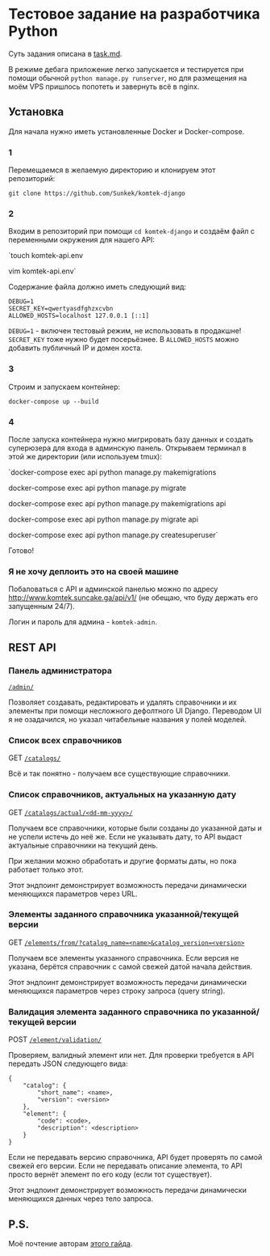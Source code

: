 # Тестовое задание на разработчика Python

Суть задания описана в [task.md](task.md).

В режиме дебага приложение легко запускается и тестируется при помощи обычной `python manage.py runserver`, но для размещения на моём VPS пришлось попотеть и завернуть всё в nginx.

## Установка

Для начала нужно иметь установленные Docker и Docker-compose. 

### 1 

Перемещаемся в желаемую директорию и клонируем этот репозиторий: 

`git clone https://github.com/Sunkek/komtek-django`

### 2

Входим в репозиторий при помощи `cd komtek-django` и создаём файл с переменными окружения для нашего API: 

`touch komtek-api.env

vim komtek-api.env`

Содержание файла должно иметь следующий вид:
```
DEBUG=1
SECRET_KEY=qwertyasdfghzxcvbn
ALLOWED_HOSTS=localhost 127.0.0.1 [::1]
```
`DEBUG=1` - включен тестовый режим, не использовать в продакшне! `SECRET_KEY` тоже нужно будет посерьёзнее. В `ALLOWED_HOSTS` можно добавить публичный IP и домен хоста.

### 3

Строим и запускаем контейнер:

`docker-compose up --build`

### 4 

После запуска контейнера нужно мигрировать базу данных и создать суперюзера для входа в админскую панель. Открываем терминал в этой же директории (или используем tmux):

`docker-compose exec api python manage.py makemigrations

docker-compose exec api python manage.py migrate

docker-compose exec api python manage.py makemigrations api

docker-compose exec api python manage.py migrate api

docker-compose exec api python manage.py createsuperuser`

Готово!

### Я не хочу деплоить это на своей машине

Побаловаться с API и админской панелью можно по адресу 
http://www.komtek.suncake.ga/api/v1/
(не обещаю, что буду держать его запущенным 24/7).

Логин и пароль для админа - `komtek-admin`.

## REST API

### Панель администратора

[`/admin/`](http://www.komtek.suncake.ga/api/v1/admin/)

Позволяет создавать, редактировать и удалять справочники и их элементы при помощи 
несложного дефолтного UI Django. Переводом UI я не озадачился, но указал 
читабельные названия у полей моделей.

### Список всех справочников

GET [`/catalogs/`](http://www.komtek.suncake.ga/api/v1/catalogs/)

Всё и так понятно - получаем все существующие справочники.

### Список справочников, актуальных на указанную дату

GET [`/catalogs/actual/<dd-mm-yyyy>/`](http://www.komtek.suncake.ga/api/v1/catalogs/actual/01-10-2020/)

Получаем все справочники, которые были созданы до указанной даты и не успели истечь 
до неё же. Если не указывать дату, то API выдаст актуальные справочники на текущий 
день. 

При желании можно обработать и другие форматы даты, но пока работает только этот.

Этот эндпоинт демонстрирует возможность передачи динамически меняющихся параметров 
через URL.

### Элементы заданного справочника указанной/текущей версии

GET [`/elements/from/?catalog_name=<name>&catalog_version=<version>`](http://www.komtek.suncake.ga/api/v1/elements/from/?catalog_name=%D0%A2%D0%B5%D1%81%D1%82&catalog_version=0.1)

Получаем все элементы указанного справочника. Если версия не указана, берётся 
справочник с самой свежей датой начала действия.

Этот эндпоинт демонстрирует возможность передачи динамически меняющихся параметров 
через строку запроса (query string).

### Валидация элемента заданного справочника по указанной/текущей версии

POST [`/element/validation/`](http://www.komtek.suncake.ga/api/v1/element/validation)

Проверяем, валидный элемент или нет. Для проверки требуется в API передать JSON 
следующего вида:

```
{
    "catalog": {
        "short_name": <name>,
        "version": <version>
    },
    "element": {
        "code": <code>,
        "description": <description>
    }
}
```

Если не передавать версию справочника, API будет проверять по самой свежей его версии. 
Если не передавать описание элемента, то API просто вернёт элемент по его коду (если тот существует).

Этот эндпоинт демонстрирует возможность передачи динамически меняющихся данных 
через тело запроса.

## P.S.

Моё почтение авторам [этого гайда](https://testdriven.io/blog/dockerizing-django-with-postgres-gunicorn-and-nginx/).
